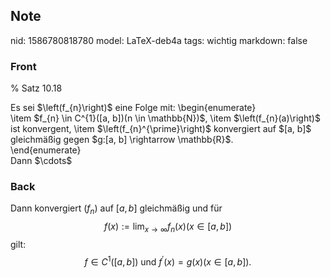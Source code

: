 ## Note
nid: 1586780818780
model: LaTeX-deb4a
tags: wichtig
markdown: false

### Front
% Satz 10.18<div>
</div><div>Es sei $\left(f_{n}\right)$ eine Folge mit:
\begin{enumerate}</div><div>\item $f_{n} \in C^{1}([a, b])(n \in \mathbb{N})$,
\item $\left(f_{n}(a)\right)$ ist konvergent,
\item $\left(f_{n}^{\prime}\right)$ konvergiert auf $[a, b]$ gleichmäßig gegen $g:[a, b] \rightarrow \mathbb{R}$.
<div>\end{enumerate}</div></div><div>
</div><div>Dann $\cdots$</div>

### Back
Dann konvergiert $\left(f_{n}\right)$ auf $[a, b]$ gleichmäßig und für
$$
f(x):=\lim _{x \rightarrow \infty} f_{n}(x)(x \in[a, b])
$$
gilt:
$$
f \in C^{1}([a, b]) \text { und } f^{\prime}(x)=g(x)(x \in[a, b]).
$$
